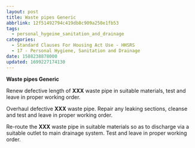 ```yaml
---
layout: post
title: Waste pipes Generic
abbrlink: 12f51492794c419db8c909a250e1fb53
tags:
  - personal_hygeine_sanitation_and_drainage
categories:
  - Standard Clauses For Housing Act Use - HHSRS
  - 17 - Personal Hygiene, Sanitation and Drainage
date: 1588238878000
updated: 1699227174130
---
```


**Waste pipes Generic**

Renew defective length of **XXX** waste pipe in suitable materials, test and leave in proper working order.

Overhaul defective **XXX** waste pipe. Repair any leaking sections, cleanse and test and leave in proper working order.

Re-route the **XXX** waste pipe in suitable materials so as to discharge via a suitable outlet to main drainage system. Test and leave in proper working order.
